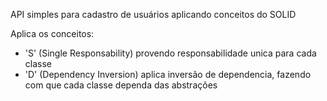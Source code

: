 API simples para cadastro de usuários aplicando conceitos do SOLID

Aplica os conceitos:
 - 'S' (Single Responsability) provendo responsabilidade unica para cada classe
 - 'D' (Dependency Inversion) aplica inversão de dependencia, fazendo com que cada classe dependa das abstrações
